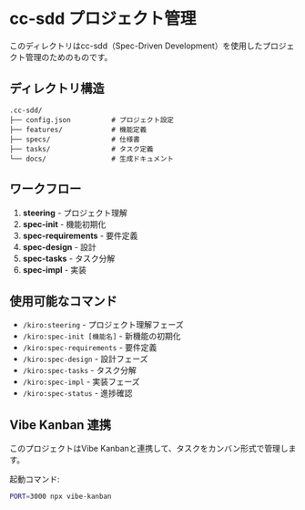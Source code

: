 # cc-sdd プロジェクト管理

このディレクトリはcc-sdd（Spec-Driven Development）を使用したプロジェクト管理のためのものです。

## ディレクトリ構造

```
.cc-sdd/
├── config.json          # プロジェクト設定
├── features/            # 機能定義
├── specs/               # 仕様書
├── tasks/               # タスク定義
└── docs/                # 生成ドキュメント
```

## ワークフロー

1. **steering** - プロジェクト理解
2. **spec-init** - 機能初期化
3. **spec-requirements** - 要件定義
4. **spec-design** - 設計
5. **spec-tasks** - タスク分解
6. **spec-impl** - 実装

## 使用可能なコマンド

- `/kiro:steering` - プロジェクト理解フェーズ
- `/kiro:spec-init [機能名]` - 新機能の初期化
- `/kiro:spec-requirements` - 要件定義
- `/kiro:spec-design` - 設計フェーズ
- `/kiro:spec-tasks` - タスク分解
- `/kiro:spec-impl` - 実装フェーズ
- `/kiro:spec-status` - 進捗確認

## Vibe Kanban 連携

このプロジェクトはVibe Kanbanと連携して、タスクをカンバン形式で管理します。

起動コマンド:
```bash
PORT=3000 npx vibe-kanban
```

